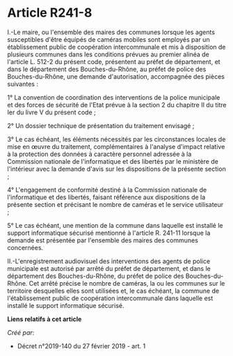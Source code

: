 # Article R241-8

I.-Le maire, ou l'ensemble des maires des communes lorsque les agents susceptibles d'être équipés de caméras mobiles sont
employés par un établissement public de coopération intercommunale et mis à disposition de plusieurs communes dans les
conditions prévues au premier alinéa de l'article L. 512-2 du présent code, présentent au préfet de département, et dans le
département des Bouches-du-Rhône, au préfet de police des Bouches-du-Rhône, une demande d'autorisation, accompagnée des
pièces suivantes :

1° La convention de coordination des interventions de la police municipale et des forces de sécurité de l'Etat prévue à la
section 2 du chapitre II du titre Ier du livre V du présent code ;

2° Un dossier technique de présentation du traitement envisagé ;

3° Le cas échéant, les éléments nécessités par les circonstances locales de mise en œuvre du traitement, complémentaires à
l'analyse d'impact relative à la protection des données à caractère personnel adressée à la Commission nationale de
l'informatique et des libertés par le ministère de l'intérieur avec la demande d'avis sur les dispositions de la présente
section ;

4° L'engagement de conformité destiné à la Commission nationale de l'informatique et des libertés, faisant référence aux
dispositions de la présente section et précisant le nombre de caméras et le service utilisateur ;

5° Le cas échéant, une mention de la commune dans laquelle est installé le support informatique sécurisé mentionné à
l'article R. 241-11 lorsque la demande est présentée par l'ensemble des maires des communes concernées.

II.-L'enregistrement audiovisuel des interventions des agents de police municipale est autorisé par arrêté du préfet de
département, et dans le département des Bouches-du-Rhône, du préfet de police des Bouches-du-Rhône. Cet arrêté précise le
nombre de caméras, la ou les communes sur le territoire desquelles elles sont utilisées et, le cas échéant, la commune de
l'établissement public de coopération intercommunale dans laquelle est installé le support informatique sécurisé.

**Liens relatifs à cet article**

_Créé par_:

  - Décret n°2019-140 du 27 février 2019 - art. 1
